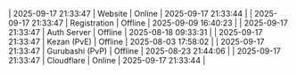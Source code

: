 | 2025-09-17 21:33:47 | Website | Online | 2025-09-17 21:33:44 |
| 2025-09-17 21:33:47 | Registration | Offline | 2025-09-09 16:40:23 |
| 2025-09-17 21:33:47 | Auth Server | Offline | 2025-08-18 09:33:31 |
| 2025-09-17 21:33:47 | Kezan (PvE) | Offline | 2025-08-03 17:58:02 |
| 2025-09-17 21:33:47 | Gurubashi (PvP) | Offline | 2025-08-23 21:44:06 |
| 2025-09-17 21:33:47 | Cloudflare | Online | 2025-09-17 21:33:44 |

